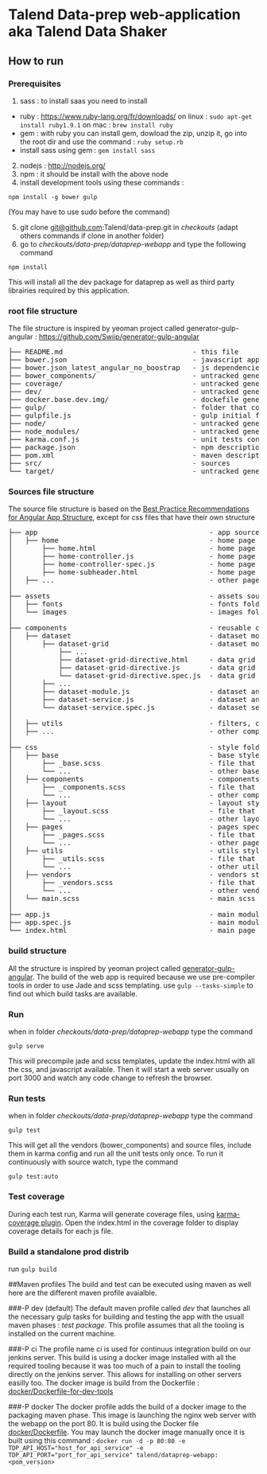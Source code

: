# Talend Data-prep web-application aka Talend Data Shaker
## How to run
### Prerequisites
1. sass : to install saas you need to install 
  * ruby : https://www.ruby-lang.org/fr/downloads/
     on linux : `sudo apt-get install ruby1.9.1`
     on mac : `brew install ruby`
  * gem : with ruby you can install gem, dowload the zip, unzip it, go into the root dir and use the command : `ruby setup.rb`
  * install sass using gem : `gem install sass`
2. nodejs : http://nodejs.org/
3. npm : it should be install with the above node
4. install development tools using these commands :



`npm install -g bower gulp`

(You may have to use sudo before the command)

5. git clone git@github.com:Talend/data-prep.git in _checkouts_ (adapt others commands if clone in another folder)
6. go to _checkouts/data-prep/dataprep-webapp_ and type the following command

`npm install`

This will install all the dev package for dataprep as well as third party librairies required by this application.

### root file structure
The file structure is inspired by yeoman project called generator-gulp-angular : https://github.com/Swiip/generator-gulp-angular

<pre>
├── README.md                               - this file
├── bower.json                              - javascript app external dependencies
├── bower.json_latest_angular_no_boostrap   - js dependencies without bootstrap and using the latest angular (no used today)
├── bower_components/                       - untracked generated folder where external javascript dependencies are located
├── coverage/                               - untracked generated folder where karma istanbul plugin will put coverage files
├── dev/                                    - untracked generated folder where you find an autonomous deployment of the app dev
├── docker.base.dev.img/                    - dockefile generated to create a base image with npm, bower, git
├── gulp/                                   - folder that contains all build files
├── gulpfile.js                             - gulp initial file
├── node/                                   - untracked generated folder created when using maven
├── node_modules/                           - untracked generated folder for gulp build node modules
├── karma.conf.js                           - unit tests configuration
├── package.json                            - npm description for build tools dependencies
├── pom.xml                                 - maven description file
├── src/                                    - sources
└── target/                                 - untracked generated folder for maven build
</pre>


### Sources file structure
The source file structure is based on the [Best Practice Recommendations for Angular App Structure](https://docs.google.com/document/d/1XXMvReO8-Awi1EZXAXS4PzDzdNvV6pGcuaF4Q9821Es/pub), except for css files that have their own structure

<pre>
├── app                                         - app source folder
│   ├── home                                    - home page sources
│       ├── home.html                           - home page
│       ├── home-controller.js                  - home page controller
│       ├── home-controller-spec.js             - home page controller unit tests
│       ├── home-subheader.html                 - home page subheader included in home.html
│   ├── ...                                     - other page folder
│
├── assets                                      - assets source folder
│   ├── fonts                                   - fonts folder
│   └── images                                  - images folder
│
├── components                                  - reusable components folder
│   ├── dataset                                 - dataset module folder
│       ├── dataset-grid                        - dataset module folder
│           ├── ...
│           ├── dataset-grid-directive.html     - data grid directive template
│           ├── dataset-grid-directive.js       - data grid directive
│           └── dataset-grid-directive.spec.js  - data grid directive unit tests
│       ├── ...
│       ├── dataset-module.js                   - dataset angular module
│       ├── dataset-service.js                  - dataset angular service registered in dataset module
│       └── dataset-service.spec.js             - dataset service unit tests
│
│   ├── utils                                   - filters, constants, ...
│   ├── ...                                     - other component folder
│
├── css                                         - style folder
│   ├── base                                    - base styles (reset, typography, ...)
│       ├── _base.scss                          - file that only imports all base styles
│       └── ...                                 - other base styles, imported in _base.scss
│   ├── components                              - components styles (Buttons, Carousel, Cover, Dropdown, ...)
│       ├── _components.scss                    - file that only imports all components styles
│       └── ...                                 - other components styles, imported in _components.scss
│   ├── layout                                  - layout styles (Navigation, Grid system, Header, Footer, Sidebar, Forms, ...)
│       ├── _layout.scss                        - file that only imports all layout styles
│       └── ...                                 - other layout styles, imported in _layout.scss
│   ├── pages                                   - pages specific styles (home page, ...)
│       ├── _pages.scss                         - file that only imports all pages styles
│       └── ...                                 - other pages styles, imported in _pages.scss
│   ├── utils                                   - utils styles (Mixins, Colors, ...)
│       ├── _utils.scss                         - file that only imports all utils styles
│       └── ...                                 - other utils styles, imported in _utils.scss
│   ├── vendors                                 - vendors styles (third party frameworks)
│       ├── _vendors.scss                       - file that only imports all vendors styles
│       └── ...                                 - other vendors styles, imported in _vendors.scss
│   └── main.scss                               - main scss that only imports _base.scss, _components.scss, _layout.scss, _pages.scss, _utils.scss, _vendors.scss
│
├── app.js                                      - main module
├── app.spec.js                                 - main module config unit tests
└── index.html                                  - main page
</pre>

### build structure
All the structure is inspired by yeoman project called [generator-gulp-angular](https://github.com/Swiip/generator-gulp-angular).
The build of the web app is required because we use pre-compiler tools in order to use Jade and scss templating.
use `gulp --tasks-simple` to find out which build tasks are available.

### Run
when in folder _checkouts/data-prep/dataprep-webapp_ type the command

`gulp serve`

This will precompile jade and scss templates, update the index.html with all the css, and javascript available. 
Then it will start a web server usually on port 3000 and watch any code change to refresh the browser. 

### Run tests
when in folder _checkouts/data-prep/dataprep-webapp_ type the command

`gulp test`

This will get all the vendors (bower_components) and source files, include them in karma config and run all the unit tests only once.
To run it continuously with source watch, type the command

`gulp test:auto`

### Test coverage
During each test run, Karma will generate coverage files, using [karma-coverage plugin](https://github.com/karma-runner/karma-coverage).
Open the index.html in the coverage folder to display coverage details for each js file.


### Build a standalone prod distrib
run
`gulp build`

##Maven profiles
The build and test can be executed using maven as well here are the different maven profile avaialble.

###-P dev (default)
The default maven profile called *dev* that launches all the necessary gulp tasks for building and testing the app with the usuall maven phases : *test* *package*.
This profile assumes that all the tooling is installed on the current machine.

###-P ci
The profile name *ci* is used for continuus integration build on our jenkins server. This build is using a docker image installed with all the required tooling because it was too much of a pain to install the tooling directly on the jenkins server. This allows for installing on other servers easilly too.
The docker image is build from the Dockerfile : [docker/Dockerfile-for-dev-tools](docker/Dockerfile-for-dev-tools)

###-P docker
The docker profile adds the build of a docker image to the packaging maven phase.
This image is launching the nginx web server with the webapp on the port 80. It is build using the Docker file [docker/Dockerfile](docker/Dockerfile).
You may launch the docker image manually once it is built using this command : `docker run -d -p 80:80 -e TDP_API_HOST="host_for_api_service" -e TDP_API_PORT="port_for_api_service" talend/dataprep-webapp:<pom_version>`
